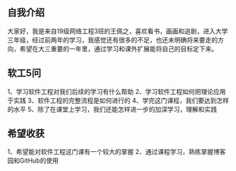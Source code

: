 ## 自我介绍
   大家好，我是来自19级网络工程3班的王佩之，喜欢看书，画画和追剧，进入大学三年级，经过前两年的学习，我感觉还有很多的不足，也还未明确将来要走的方向，希望在大三重要的一年里，通过学习和课外扩展能将自己的目标定下来。
## 软工5问
1、学习软件工程对我们后续的学习有什么帮助
2、学习软件工程如何把理论应用于实践
3、软件工程的完整流程是如何进行的
4、学完这门课程，我们要达到怎样的水平
5、除了在课堂上学习，我们还能怎样进一步的加深学习，理解和实践
## 希望收获
1、希望能对软件工程这门课有一个较大的掌握
2、通过课程学习，熟练掌握博客园和GitHub的使用
